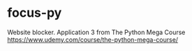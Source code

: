 # focus-py
Website blocker. Application 3 from The Python Mega Course https://www.udemy.com/course/the-python-mega-course/
